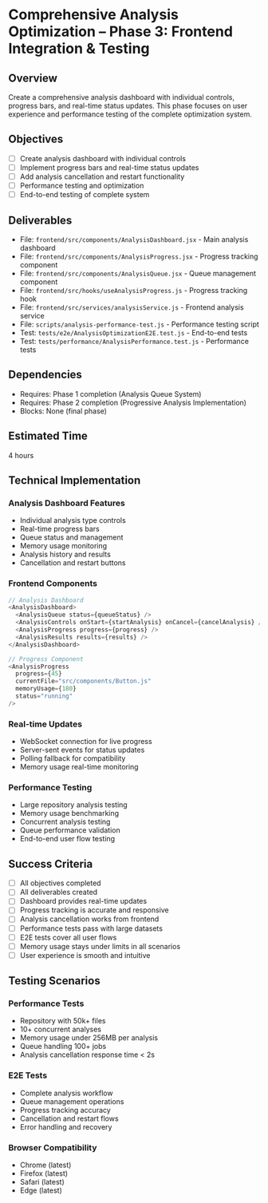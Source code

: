# Comprehensive Analysis Optimization – Phase 3: Frontend Integration & Testing

## Overview
Create a comprehensive analysis dashboard with individual controls, progress bars, and real-time status updates. This phase focuses on user experience and performance testing of the complete optimization system.

## Objectives
- [ ] Create analysis dashboard with individual controls
- [ ] Implement progress bars and real-time status updates
- [ ] Add analysis cancellation and restart functionality
- [ ] Performance testing and optimization
- [ ] End-to-end testing of complete system

## Deliverables
- File: `frontend/src/components/AnalysisDashboard.jsx` - Main analysis dashboard
- File: `frontend/src/components/AnalysisProgress.jsx` - Progress tracking component
- File: `frontend/src/components/AnalysisQueue.jsx` - Queue management component
- File: `frontend/src/hooks/useAnalysisProgress.js` - Progress tracking hook
- File: `frontend/src/services/analysisService.js` - Frontend analysis service
- File: `scripts/analysis-performance-test.js` - Performance testing script
- Test: `tests/e2e/AnalysisOptimizationE2E.test.js` - End-to-end tests
- Test: `tests/performance/AnalysisPerformance.test.js` - Performance tests

## Dependencies
- Requires: Phase 1 completion (Analysis Queue System)
- Requires: Phase 2 completion (Progressive Analysis Implementation)
- Blocks: None (final phase)

## Estimated Time
4 hours

## Technical Implementation

### Analysis Dashboard Features
- Individual analysis type controls
- Real-time progress bars
- Queue status and management
- Memory usage monitoring
- Analysis history and results
- Cancellation and restart buttons

### Frontend Components
```javascript
// Analysis Dashboard
<AnalysisDashboard>
  <AnalysisQueue status={queueStatus} />
  <AnalysisControls onStart={startAnalysis} onCancel={cancelAnalysis} />
  <AnalysisProgress progress={progress} />
  <AnalysisResults results={results} />
</AnalysisDashboard>

// Progress Component
<AnalysisProgress 
  progress={45} 
  currentFile="src/components/Button.js"
  memoryUsage={180}
  status="running"
/>
```

### Real-time Updates
- WebSocket connection for live progress
- Server-sent events for status updates
- Polling fallback for compatibility
- Memory usage real-time monitoring

### Performance Testing
- Large repository analysis testing
- Memory usage benchmarking
- Concurrent analysis testing
- Queue performance validation
- End-to-end user flow testing

## Success Criteria
- [ ] All objectives completed
- [ ] All deliverables created
- [ ] Dashboard provides real-time updates
- [ ] Progress tracking is accurate and responsive
- [ ] Analysis cancellation works from frontend
- [ ] Performance tests pass with large datasets
- [ ] E2E tests cover all user flows
- [ ] Memory usage stays under limits in all scenarios
- [ ] User experience is smooth and intuitive

## Testing Scenarios

### Performance Tests
- Repository with 50k+ files
- 10+ concurrent analyses
- Memory usage under 256MB per analysis
- Queue handling 100+ jobs
- Analysis cancellation response time < 2s

### E2E Tests
- Complete analysis workflow
- Queue management operations
- Progress tracking accuracy
- Cancellation and restart flows
- Error handling and recovery

### Browser Compatibility
- Chrome (latest)
- Firefox (latest)
- Safari (latest)
- Edge (latest) 